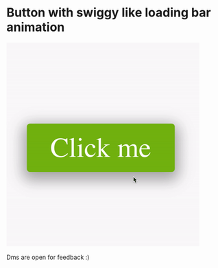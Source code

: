 # Button with swiggy like loading bar animation

<img src='./button-withLoader.gif'/>

Dms are open for feedback :)
